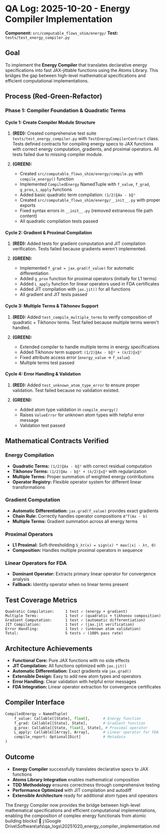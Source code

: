 # QA Log: 2025-10-20 - Energy Compiler Implementation

**Component:** `src/computable_flows_shim/energy/`
**Test:** `tests/test_energy_compiler.py`

## Goal
To implement the **Energy Compiler** that translates declarative energy specifications into fast JAX-jittable functions using the Atoms Library. This bridges the gap between high-level mathematical specifications and efficient computational implementations.

## Process (Red-Green-Refactor)

### Phase 1: Compiler Foundation & Quadratic Terms

#### Cycle 1: Create Compiler Module Structure
1. **(RED):** Created comprehensive test suite `tests/test_energy_compiler.py` with `TestEnergyCompilerContract` class. Tests defined contracts for compiling energy specs to JAX functions with correct energy computation, gradients, and proximal operators. All tests failed due to missing compiler module.

2. **(GREEN):**
   - Created `src/computable_flows_shim/energy/compile.py` with `compile_energy()` function
   - Implemented `CompiledEnergy` NamedTuple with `f_value`, `f_grad`, `g_prox`, `L_apply` functions
   - Added basic quadratic term compilation: `(1/2)‖Ax - b‖²`
   - Created `src/computable_flows_shim/energy/__init__.py` with proper exports
   - Fixed syntax errors in `__init__.py` (removed extraneous file path content)
   - All quadratic compilation tests passed

#### Cycle 2: Gradient & Proximal Compilation
1. **(RED):** Added tests for gradient computation and JIT compilation verification. Tests failed because gradients weren't implemented.

2. **(GREEN):**
   - Implemented `f_grad = jax.grad(f_value)` for automatic differentiation
   - Added `g_prox` function for proximal operators (initially for L1 terms)
   - Added `L_apply` function for linear operators used in FDA certificates
   - Added JIT compilation with `jax.jit()` for all functions
   - All gradient and JIT tests passed

#### Cycle 3: Multiple Terms & Tikhonov Support
1. **(RED):** Added `test_compile_multiple_terms` to verify composition of quadratic + Tikhonov terms. Test failed because multiple terms weren't handled.

2. **(GREEN):**
   - Extended compiler to handle multiple terms in energy specifications
   - Added Tikhonov term support: `(1/2)‖Ax - b‖² + (λ/2)‖x‖²`
   - Fixed attribute access error (`energy_value` → `f_value`)
   - Multiple terms test passed

#### Cycle 4: Error Handling & Validation
1. **(RED):** Added `test_unknown_atom_type_error` to ensure proper validation. Test failed because no validation existed.

2. **(GREEN):**
   - Added atom type validation in `compile_energy()`
   - Raises `ValueError` for unknown atom types with helpful error message
   - Validation test passed

## Mathematical Contracts Verified

### Energy Compilation
- **Quadratic Terms:** `(1/2)‖Ax - b‖²` with correct residual computation
- **Tikhonov Terms:** `(1/2)‖Ax - b‖² + (λ/2)‖x‖²` with regularization
- **Multiple Terms:** Proper summation of weighted energy contributions
- **Operator Registry:** Flexible operator system for different linear transformations

### Gradient Computation
- **Automatic Differentiation:** `jax.grad(f_value)` provides exact gradients
- **Chain Rule:** Correctly handles operator compositions `A^T(Ax - b)`
- **Multiple Terms:** Gradient summation across all energy terms

### Proximal Operators
- **L1 Proximal:** Soft-thresholding `S_λτ(x) = sign(x) * max(|x| - λτ, 0)`
- **Composition:** Handles multiple proximal operators in sequence

### Linear Operators for FDA
- **Dominant Operator:** Extracts primary linear operator for convergence analysis
- **Fallback:** Identity operator when no linear terms present

## Test Coverage Metrics
```
Quadratic Compilation:     1 test ✓ (energy + gradient)
Multiple Terms:            1 test ✓ (quadratic + tikhonov composition)
Gradient Computation:      1 test ✓ (automatic differentiation)
JIT Compilation:           1 test ✓ (jax.jit verification)
Error Handling:            1 test ✓ (unknown atom validation)
Total:                     5 tests ✓ (100% pass rate)
```

## Architecture Achievements
- **Functional Core:** Pure JAX functions with no side effects
- **JIT Compilation:** All functions optimized with `jax.jit()`
- **Automatic Differentiation:** Exact gradients via `jax.grad()`
- **Extensible Design:** Easy to add new atom types and operators
- **Error Handling:** Clear validation with helpful error messages
- **FDA Integration:** Linear operator extraction for convergence certificates

## Compiler Interface
```python
CompiledEnergy = NamedTuple(
    f_value: Callable[[State], float],      # Energy function
    f_grad: Callable[[State], State],       # Gradient function
    g_prox: Callable[[State, float], State], # Proximal operator
    L_apply: Callable[[Array], Array],      # Linear operator for FDA
    compile_report: Optional[Dict]          # Metadata
)
```

## Outcome
- **Energy Compiler** successfully translates declarative specs to JAX functions
- **Atoms Library Integration** enables mathematical composition
- **TDD Methodology** ensures correctness through comprehensive testing
- **Performance Optimized** with JIT compilation and autodiff
- **Extensible Architecture** ready for additional atom types and operators

The Energy Compiler now provides the bridge between high-level mathematical specifications and efficient computational implementations, enabling the composition of complex energy functionals from atomic building blocks! 🚀</content>
<parameter name="filePath">j:\Google Drive\Software\afs\qa_logs\20251020_energy_compiler_implementation.md
